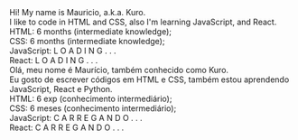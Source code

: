 <en>
  Hi! My name is Mauricio, a.k.a. Kuro. <br>
  I like to code in HTML and CSS, also I'm learning JavaScript, and React. <br>
  HTML: 6 months (intermediate knowledge); <br>
  CSS: 6 months (intermediate knowledge); <br>
  JavaScript: L O A D I N G . . . <br>
  React: L O A D I N G . . . <br>
  
<pt-br>
  Olá, meu nome é Maurício, também conhecido como Kuro. <br>
  Eu gosto de escrever códigos em HTML e CSS, também estou aprendendo JavaScript, React e Python. <br>
  HTML: 6 exp (conhecimento intermediário); <br>
  CSS: 6 meses (conhecimento intermediário); <br>
  JavaScript: C A R R E G A N D O . . . <br>
  React: C A R R E G A N D O . . . <br>
